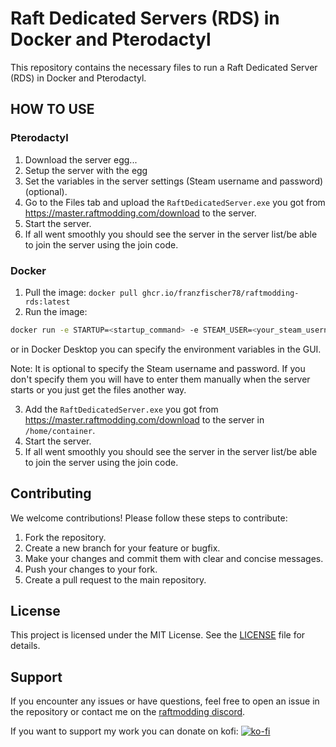 # Raft Dedicated Servers (RDS) in Docker and Pterodactyl

This repository contains the necessary files to run a Raft Dedicated Server (RDS) in Docker and Pterodactyl.

## HOW TO USE
### Pterodactyl
1. Download the server egg...
2. Setup the server with the egg
3. Set the variables in the server settings (Steam username and password) (optional).
4. Go to the Files tab and upload the `RaftDedicatedServer.exe` you got from https://master.raftmodding.com/download to the server.
5. Start the server.
6. If all went smoothly you should see the server in the server list/be able to join the server using the join code.

### Docker
1. Pull the image:
`docker pull ghcr.io/franzfischer78/raftmodding-rds:latest`
2. Run the image:
```sh
docker run -e STARTUP=<startup_command> -e STEAM_USER=<your_steam_username> -e STEAM_PASS=<your_steam_password> -e STEAM_AUTH=<your_steam_auth_code> ghcr.io/franzfischer78/raftmodding-rds:latest 
```
or in Docker Desktop you can specify the environment variables in the GUI.

Note: It is optional to specify the Steam username and password. If you don't specify them you will have to enter them manually when the server starts or you just get the files another way.

3. Add the `RaftDedicatedServer.exe` you got from https://master.raftmodding.com/download to the server in `/home/container`.
4. Start the server.
5. If all went smoothly you should see the server in the server list/be able to join the server using the join code.

## Contributing

We welcome contributions! Please follow these steps to contribute:
1. Fork the repository.
2. Create a new branch for your feature or bugfix.
3. Make your changes and commit them with clear and concise messages.
4. Push your changes to your fork.
5. Create a pull request to the main repository.

## License

This project is licensed under the MIT License. See the [LICENSE](LICENSE) file for details.

## Support

If you encounter any issues or have questions, feel free to open an issue in the repository or contact me on the [raftmodding discord](https://www.raftmodding.com/discord).

If you want to support my work you can donate on kofi:
[![ko-fi](https://ko-fi.com/img/githubbutton_sm.svg)](https://ko-fi.com/U7U1XZHXW)